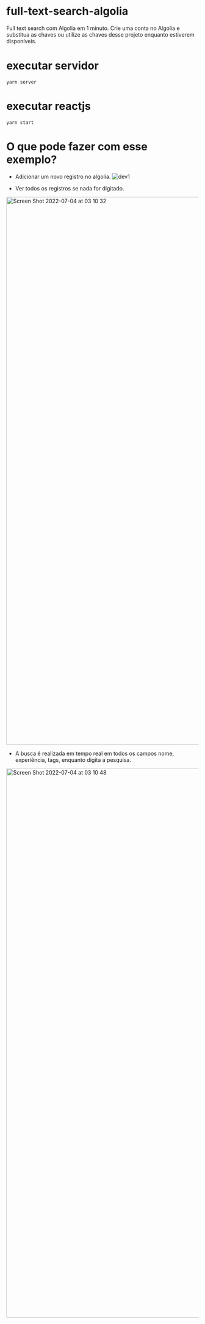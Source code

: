 # full-text-search-algolia
Full text search com Algolia em 1 minuto. Crie uma conta no Algolia e substitua as chaves ou utilize as chaves desse projeto enquanto estiverem disponíveis.


# executar servidor
`yarn server`

# executar reactjs
`yarn start`

# O que pode fazer com esse exemplo? 
- Adicionar um novo registro no algolia.
![dev1](https://user-images.githubusercontent.com/3135444/177097778-d414c856-a544-43e7-b3af-c3c3cd936e84.jpg)

- Ver todos os registros se nada for digitado.
<img width="1436" alt="Screen Shot 2022-07-04 at 03 10 32" src="https://user-images.githubusercontent.com/3135444/177097812-5c2ad0e4-e076-4a8c-a675-573d3b482f8a.png">

- A busca é realizada em tempo real em todos os campos nome, experiência, tags, enquanto digita a pesquisa.
<img width="1440" alt="Screen Shot 2022-07-04 at 03 10 48" src="https://user-images.githubusercontent.com/3135444/177097867-2f5c837e-7928-4200-b713-d17b2f6928de.png">
